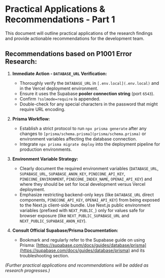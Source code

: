 # Practical Applications & Recommendations - Part 1

This document will outline practical applications of the research findings and provide actionable recommendations for the development team.

## Recommendations based on P1001 Error Research:

1.  **Immediate Action - `DATABASE_URL` Verification:**
    *   Thoroughly verify the `DATABASE_URL` in `[.env.local](.env.local)` and in the Vercel deployment environment.
    *   Ensure it uses the Supabase **pooler connection string** (port `6543`).
    *   Confirm `?sslmode=require` is appended.
    *   Double-check for any special characters in the password that might require URL encoding.

2.  **Prisma Workflow:**
    *   Establish a strict protocol to run `npx prisma generate` after any changes to `[prisma/schema.prisma](prisma/schema.prisma)` or environment variables affecting the database connection.
    *   Integrate `npx prisma migrate deploy` into the deployment pipeline for production environments.

3.  **Environment Variable Strategy:**
    *   Clearly document the required environment variables (`DATABASE_URL`, `SUPABASE_URL`, `SUPABASE_ANON_KEY`, `PINECONE_API_KEY`, `PINECONE_ENVIRONMENT`, `PINECONE_INDEX_NAME`, `OPENAI_API_KEY`) and where they should be set for local development versus Vercel deployment.
    *   Emphasize restricting backend-only keys (like `DATABASE_URL` direct components, `PINECONE_API_KEY`, `OPENAI_API_KEY`) from being exposed to the Next.js client-side bundle. Use Next.js public environment variables (prefixed with `NEXT_PUBLIC_`) only for values safe for browser exposure (like `NEXT_PUBLIC_SUPABASE_URL` and `NEXT_PUBLIC_SUPABASE_ANON_KEY`).

4.  **Consult Official Supabase/Prisma Documentation:**
    *   Bookmark and regularly refer to the Supabase guide on using Prisma: [https://supabase.com/docs/guides/database/prisma](https://supabase.com/docs/guides/database/prisma) and its troubleshooting section.

*(Further practical applications and recommendations will be added as research progresses.)*
